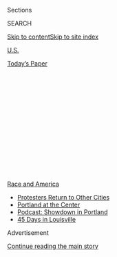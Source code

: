 <div id="app">

<div>

<div>

<div>

<div class="NYTAppHideMasthead css-1q2w90k e1suatyy0">

<div class="section css-ui9rw0 e1suatyy2">

<div class="css-eph4ug er09x8g0">

<div class="css-6n7j50">

</div>

<span class="css-1dv1kvn">Sections</span>

<div class="css-10488qs">

<span class="css-1dv1kvn">SEARCH</span>

</div>

[Skip to content](#site-content)[Skip to site
index](#site-index)

</div>

<div id="masthead-section-label" class="css-1wr3we4 eaxe0e00">

[U.S.](https://www.nytimes3xbfgragh.onion/section/us)

</div>

<div class="css-10698na e1huz5gh0">

</div>

</div>

<div id="masthead-bar-one" class="section hasLinks css-15hmgas e1csuq9d3">

<div class="css-uqyvli e1csuq9d0">

</div>

<div class="css-1uqjmks e1csuq9d1">

</div>

<div class="css-9e9ivx">

[](https://myaccount.nytimes3xbfgragh.onion/auth/login?response_type=cookie&client_id=vi)

</div>

<div class="css-1bvtpon e1csuq9d2">

[Today’s
Paper](https://www.nytimes3xbfgragh.onion/section/todayspaper)

</div>

</div>

</div>

</div>

<div data-aria-hidden="false">

<div id="site-content" data-role="main">

<div>

<div class="css-1aor85t" style="opacity:0.000000001;z-index:-1;visibility:hidden">

<div class="css-1hqnpie">

<div class="css-epjblv">

<span class="css-17xtcya">[U.S.](/section/us)</span><span class="css-x15j1o">|</span><span class="css-fwqvlz">Officers
Charged in George Floyd’s Death Not Likely to Present United
Front</span>

</div>

<div class="css-k008qs">

<div class="css-1iwv8en">

<span class="css-18z7m18"></span>

<div>

</div>

</div>

<span class="css-1n6z4y">https://nyti.ms/2Uad7By</span>

<div class="css-1705lsu">

<div class="css-4xjgmj">

<div class="css-4skfbu" data-role="toolbar" data-aria-label="Social Media Share buttons, Save button, and Comments Panel with current comment count" data-testid="share-tools">

  - 
  - 
  - 
  - 
    
    <div class="css-6n7j50">
    
    </div>

  - 

</div>

</div>

</div>

</div>

</div>

</div>

<div id="NYT_TOP_BANNER_REGION" class="css-13pd83m">

<div>

<div id="styln-prism-menu-1590763508878" class="section interactive-content interactive-size-medium css-1edisqu">

<div class="css-17ih8de interactive-body">

<div id="scroll-container" class="css-1gj85ro">

[<span class="styln-title-wrap"><span class="css-1pje3qr">Race
and</span><span class="css-1pje3qr">
America</span></span>](https://www.nytimes3xbfgragh.onion/news-event/george-floyd-protests-minneapolis-new-york-los-angeles?action=click&pgtype=Article&state=default&region=TOP_BANNER&context=storylines_menu)

  - [Protesters Return to Other
    Cities](https://www.nytimes3xbfgragh.onion/2020/07/26/us/protests-portland-seattle-trump.html?action=click&pgtype=Article&state=default&region=TOP_BANNER&context=storylines_menu)
  - [Portland at the
    Center](https://www.nytimes3xbfgragh.onion/2020/07/24/us/portland-oregon-protests-white-race.html?action=click&pgtype=Article&state=default&region=TOP_BANNER&context=storylines_menu)
  - [Podcast: Showdown in
    Portland](https://www.nytimes3xbfgragh.onion/2020/07/23/podcasts/the-daily/portland-protests.html?action=click&pgtype=Article&state=default&region=TOP_BANNER&context=storylines_menu)
  - [45 Days in
    Louisville](https://www.nytimes3xbfgragh.onion/interactive/2020/07/16/us/black-lives-matter-protests-louisville-breonna-taylor.html?action=click&pgtype=Article&state=default&region=TOP_BANNER&context=storylines_menu)

</div>

</div>

</div>

</div>

</div>

<div id="top-wrapper" class="css-1sy8kpn">

<div id="top-slug" class="css-l9onyx">

Advertisement

</div>

[Continue reading the main
story](#after-top)

<div class="ad top-wrapper" style="text-align:center;height:100%;display:block;min-height:250px">

<div id="top" class="place-ad" data-position="top" data-size-key="top">

</div>

</div>

<div id="after-top">

</div>

</div>

<div>

<div id="sponsor-wrapper" class="css-1hyfx7x">

<div id="sponsor-slug" class="css-19vbshk">

Supported by

</div>

[Continue reading the main
story](#after-sponsor)

<div id="sponsor" class="ad sponsor-wrapper" style="text-align:center;height:100%;display:block">

</div>

<div id="after-sponsor">

</div>

</div>

<div class="css-186x18t">

</div>

<div class="css-1vkm6nb ehdk2mb0">

# Officers Charged in George Floyd’s Death Not Likely to Present United Front

</div>

Facing decades in prison and a bail of at least $750,000, two former
Minneapolis officers blamed Derek Chauvin, and a third has cooperated
with investigators, their lawyers said.

<div class="css-79elbk" data-testid="photoviewer-wrapper">

<div class="css-z3e15g" data-testid="photoviewer-wrapper-hidden">

</div>

<div class="css-1a48zt4 ehw59r15" data-testid="photoviewer-children">

![<span class="css-16f3y1r e13ogyst0" data-aria-hidden="true">Mourners
grieved on Thursday at a memorial near where George Floyd was killed in
Minneapolis.</span><span class="css-cnj6d5 e1z0qqy90" itemprop="copyrightHolder"><span class="css-1ly73wi e1tej78p0">Credit...</span><span><span>Peter
Van Agtmael for The New York
Times</span></span></span>](https://static01.graylady3jvrrxbe.onion/images/2020/06/04/us/04UNREST-SERVICERECORDS-2/merlin_173202597_0c7b1ce7-7c51-4b9d-9406-97193895a0cb-articleLarge.jpg?quality=75&auto=webp&disable=upscale)

</div>

</div>

<div class="css-18e8msd">

<div class="css-vp77d3 epjyd6m0">

<div class="css-1baulvz">

By [<span class="css-1baulvz" itemprop="name">Kim
Barker</span>](https://www.nytimes3xbfgragh.onion/by/kim-barker),
[<span class="css-1baulvz" itemprop="name">John
Eligon</span>](https://www.nytimes3xbfgragh.onion/by/john-eligon),
[<span class="css-1baulvz" itemprop="name">Richard A. Oppel
Jr.</span>](https://www.nytimes3xbfgragh.onion/by/richard-a-oppel-jr)
and <span class="css-1baulvz last-byline" itemprop="name">Matt
Furber</span>

</div>

</div>

  - 
    
    <div class="css-ld3wwf e16638kd2">
    
    June 4,
    2020
    
    </div>

  - 
    
    <div class="css-4xjgmj">
    
    <div class="css-d8bdto" data-role="toolbar" data-aria-label="Social Media Share buttons, Save button, and Comments Panel with current comment count" data-testid="share-tools">
    
      - 
      - 
      - 
      - 
        
        <div class="css-6n7j50">
        
        </div>
    
      - 
    
    </div>
    
    </div>

</div>

</div>

<div class="section meteredContent css-1r7ky0e" name="articleBody" itemprop="articleBody">

<div class="css-1fanzo5 StoryBodyCompanionColumn">

<div class="css-53u6y8">

MINNEAPOLIS — Two of the former police officers charged with aiding and
abetting in the killing of George Floyd turned on the senior officer
accused in the case, making for an extraordinary court appearance on
Thursday afternoon. A third officer was cooperating with the
authorities, a sign that the four fired officers would not be presenting
a united front.

Facing 40 years in prison and a bail of at least $750,000, the former
officers Thomas Lane and [J. Alexander
Kueng](https://www.nytimes3xbfgragh.onion/2020/06/27/us/minneapolis-police-officer-kueng.html),
both rookies, blamed [Derek
Chauvin](https://www.nytimes3xbfgragh.onion/2020/07/18/us/derek-chauvin-george-floyd.html),
the senior officer at the scene and a training officer, their lawyers
said in court. The lawyer for Tou Thao, another former officer charged
in the case, said his client had cooperated with investigators before
they arrested Mr. Chauvin.

</div>

</div>

<div>

</div>

<div class="css-1fanzo5 StoryBodyCompanionColumn">

<div class="css-53u6y8">

Mr. Chauvin, a white 19-year veteran, was captured on a graphic video on
May 25 kneeling for almost nine minutes on the neck of Mr. Floyd, who
was African-American, as the other three officers aided in the arrest.

</div>

</div>

<div class="css-1fanzo5 StoryBodyCompanionColumn">

<div class="css-53u6y8">

Mr. Chauvin, 44, who did not appear in court on Thursday, faces the most
serious charges of the four men — second-degree murder and second-degree
manslaughter.

In cases of excessive force, it is not common for officers to break
ranks, or cross what is often called the blue wall of silence. But
little about this case is typical: Mr. Floyd’s death has unleashed a
movement, with demonstrations in more than 150 American cities against
police brutality and systemic racism.

The hearing — which unfolded blocks from where Mr. Floyd was being
remembered in a packed, emotional memorial service — was sparsely
attended because of threats from the coronavirus. Lawyers for the
defendants were flanked by National Guard soldiers and Hennepin County
sheriff’s deputies as they entered the courthouse. Judge Paul R. Scoggin
and lawyers, when they addressed the court, were the only ones who did
not wear masks. All three defendants wore orange jumpsuits and light
blue surgical masks.

Earl Gray, the lawyer representing Mr. Lane, 37, told the court that Mr.
Chauvin was a training officer for new officers. He said that the day
Mr. Floyd died was Mr. Lane’s fourth day on the force.

“They’re required to call him ‘Sir,’” Mr. Gray told the court. “He has
20 years’ experience. What is my client supposed to do but to follow
what the training officer said? Is that aiding and abetting a crime?”

</div>

</div>

<div class="css-1fanzo5 StoryBodyCompanionColumn">

<div class="css-53u6y8">

Throughout the hearing, Mr. Lane kept looking over at seven people who
were there to support him.

Tom Plunkett, the lawyer representing Mr. Kueng, 26, said Mr. Chauvin
was his client’s main training officer. Though police records show that
Mr. Kueng had become a police officer in December, he was only on his
third shift as a full-fledged officer when Mr. Floyd was killed, Mr.
Plunkett said.

The lawyer also argued that Mr. Kueng, who is African-American, and Mr.
Lane, who is white, had tried to stop Mr. Chauvin.

“At multiple times, Mr. Kueng and Mr. Lane directed their attention to
that 19-year veteran and said, ‘You shouldn’t do this,’” Mr. Plunkett
said.

</div>

</div>

<div>

</div>

<div class="css-1fanzo5 StoryBodyCompanionColumn">

<div class="css-53u6y8">

Eric Nelson, a lawyer for Mr. Chauvin, declined to comment on what the
lawyers for the other former officers said at Thursday’s hearing.

Mr. Plunkett specializes in defending police officers accused of crimes.
But during the hearing he suggested that the Minneapolis Police
Department had lost its way.

“The events of this case are horrific. The tragedy that flows from those
events continues to grow,” Mr. Plunkett said. “I’m asking the court to
set bail on the individual, on the person, and not on an institution
that has lost its guidance.”

</div>

</div>

<div class="css-1fanzo5 StoryBodyCompanionColumn">

<div class="css-53u6y8">

Robert Paule, the lawyer representing Mr. Thao, 34, said his client, who
is Hmong, had met with state agents and surrendered his service
revolver.

Still, Judge Scoggin denied all the lawyers’ demands for reduced bail.
The [next court appearance for three of the former
officers](https://www.nytimes3xbfgragh.onion/2020/06/29/us/derek-chauvin-court-hearing.html)
is scheduled for June 29. Mr. Chauvin is scheduled to be in court on
Monday.

</div>

</div>

<div class="css-79elbk" data-testid="photoviewer-wrapper">

<div class="css-z3e15g" data-testid="photoviewer-wrapper-hidden">

</div>

<div class="css-1a48zt4 ehw59r15" data-testid="photoviewer-children">

![<span class="css-16f3y1r e13ogyst0" data-aria-hidden="true">Clockwise
from top left, booking photos of the former officers Derek Chauvin, Tou
Thao, Thomas Kiernan Lane and J. Alexander
Kueng.</span><span class="css-cnj6d5 e1z0qqy90" itemprop="copyrightHolder"><span class="css-1ly73wi e1tej78p0">Credit...</span><span>Hennepin
County Jail, via Agence
France-Presse</span></span>](https://static01.graylady3jvrrxbe.onion/images/2020/06/04/us/04UNREST-SERVICERECORDS-3/merlin_173206848_8dc6bff2-fb5e-4006-a564-b051062526ae-articleLarge.jpg?quality=75&auto=webp&disable=upscale)

</div>

</div>

<div class="css-1fanzo5 StoryBodyCompanionColumn">

<div class="css-53u6y8">

The protests that have roiled the world began after a video released
online showed Mr. Chauvin holding down Mr. Floyd until he was
motionless. The police had responded to a 911 call that a counterfeit
$20 bill was used to buy cigarettes at the Cup Foods corner store in
South Minneapolis.

When Mr. Lane and Mr. Kueng arrived, they ordered Mr. Floyd out of a
car, prosecutors say. Mr. Lane handcuffed him, and Mr. Floyd sat on the
ground and said, “Thank you, man.” He was calm, the statement of
probable cause said.

As they tried to walk Mr. Floyd to their squad car, he stiffened up and
fell to the ground. Mr. Floyd told them he was not resisting arrest but
was claustrophobic and did not want to get in the back seat of the car,
according to the arrest affidavit.

Soon, Mr. Chauvin showed up, with Mr. Thao at his side.

Mr. Chauvin quickly took charge. Cellphone video showed that Mr. Chauvin
placed his left knee on Mr. Floyd’s neck. Mr. Lane held Mr. Floyd’s
legs, and Mr. Kueng held his back. Mr. Thao stood between the officers
and onlookers, according to charging documents.

</div>

</div>

<div class="css-1fanzo5 StoryBodyCompanionColumn">

<div class="css-53u6y8">

Calling for his mother and saying he was going to die, Mr. Floyd pleaded
for his life, repeating, “I can’t breathe.”

Mr. Lane called on Mr. Chauvin to roll Mr. Floyd over, and warned that
Mr. Floyd might be having a medical problem, Mr. Gray told the court.
Still, the lawyer said Mr. Chauvin refused to do anything.

The four officers were fired the next day. On Friday, Mr. Chauvin was
charged with third-degree murder and second-degree manslaughter. But on
Wednesday, as hundreds of protests continued across the nation, the
murder charge was upgraded and the three other former officers were also
charged.

According to personnel records released late Wednesday, the four
officers came to the force from different backgrounds, with some similar
stops along the way. Two worked at McDonald’s and as security guards;
two took college courses on marginalized communities and stocked shelves
at stores; two earned the same degree at the same university.

Mr. Chauvin initially studied food preparation and once worked as a
security guard and a cook for McDonald’s and a restaurant called
Tinucci’s in the mid-1990s. He then took courses in law enforcement
and served in the U.S. Army as a military police officer in the late
1990s.

He became a part-time Minneapolis community service officer in 2001 and
eventually a full-time police officer. Mr. Chauvin appears to have been
reprimanded and possibly suspended after a woman complained in 2007 that
he needlessly removed her from her car. She said he searched her and put
her in the back of a squad car for driving 10 miles per hour over the
speed limit.

Mr. Chauvin was also the subject of [at least 16 other misconduct
complaints](https://www.nytimes3xbfgragh.onion/2020/05/30/us/derek-chauvin-george-floyd.html)
over two decades.

Mr. Thao worked his entire life, starting at a McDonald’s in the Twin
Cities suburb of Fridley when he was 14. After graduating from high
school, he became a stocker at a Cub Foods store in Crystal, Minn.

</div>

</div>

<div class="css-1fanzo5 StoryBodyCompanionColumn">

<div class="css-53u6y8">

The following year, he started community college, taking classes like
Police and Community and Minority Groups, transcripts show. After
briefly working as a security guard, he dropped out of college about the
same time he was hired as a community service officer with the police,
in February 2008. He was laid off during budget cuts in December 2009,
three days after becoming a full-fledged officer, and rehired in 2012.

Over his career, Mr. Thao faced [at least six
complaints](http://www.minneapolismn.gov/civilrights/policereview/cra_links-contacts).
He and his former partner were also sued in 2017 by an African-American
man who claimed they punched, kicked and kneed him, leaving him with
broken teeth and bruises.

Mr. Kueng graduated from high school in 2012. He then enrolled at Monroe
College, where he studied business administration before transferring to
a community college. He decided to major in criminal justice studies as
he worked stocking shelves at Target and then as a loss-prevention
detective at Macy’s.

Eventually, Mr. Kueng transferred to the University of Minnesota, where
he majored in the sociology of law, criminology and deviance,
transcripts showed. He seemed to want to tackle the world: He studied
Russian and took classes like World Religions and World Politics and
Terrorist Networks. In spring 2018, he also enrolled in American Race
Relations.

After graduating in summer 2018, Mr. Kueng got his law enforcement
certificate. By this point, he was already working part-time as a
community service officer for Minneapolis police. He joined the police
academy, and became an officer in December. There are no records of any
complaints against him.

Mr. Lane came to policing later in life. He did not graduate from high
school, [his personnel file
shows](http://www.ci.minneapolis.mn.us/www/groups/public/@mpd/documents/webcontent/wcmsp-224779.pdf),
but he went on to get his G.E.D. He worked a series of odd jobs from
restaurant server to Home Depot sales associate to nightclub bouncer. He
eventually went to Century College; in 2016, Mr. Lane graduated from the
University of Minnesota with a bachelor’s degree in the sociology of
law, criminology and deviance.

He also volunteered, helping Somali youth in the Cedar Riverside
community.

Mr. Lane started working in the criminal justice system as an assistant
probation officer for juveniles and as a juvenile correctional officer.
But in January 2019, he was accepted to the police academy, becoming an
officer in December, records show.

</div>

</div>

<div class="css-1fanzo5 StoryBodyCompanionColumn">

<div class="css-53u6y8">

While in college, Mr. Lane worked security from 2015 to 2016 at the
Exchange, a nightclub in downtown Minneapolis. Ben Quam, who was the
general manager, said Mr. Lane was so calm, regardless of the situation,
that co-workers “made fun of him for always being so boring and
even-keeled.”

The club usually had police officers stationed outside. Mr. Quam said he
believed that gave Mr. Lane a chance to speak to them, building his
interest in becoming an officer.

Mr. Quam said that he had not kept in touch with Mr. Lane, and that he
was still trying to process how the man he knew could be involved “in
one of the most horrific things I’ve seen.”

“Everybody’s just heartbroken that he could have been involved in
something so awful,” Mr. Quam said.

Kim Barker, John Eligon and Matt Furber reported from Minneapolis and
Richard A. Oppel Jr. from New York. Tim Arango contributed reporting
from Los Angeles, and Dan Levin and Nicholas Bogel-Burroughs from New
York. Susan Beachy contributed research.

</div>

</div>

<div>

</div>

</div>

<div>

</div>

<div>

</div>

<div>

</div>

<div>

<div id="bottom-wrapper" class="css-1ede5it">

<div id="bottom-slug" class="css-l9onyx">

Advertisement

</div>

[Continue reading the main
story](#after-bottom)

<div id="bottom" class="ad bottom-wrapper" style="text-align:center;height:100%;display:block;min-height:90px">

</div>

<div id="after-bottom">

</div>

</div>

</div>

</div>

</div>

## Site Index

<div>

</div>

## Site Information Navigation

  - [© <span>2020</span> <span>The New York Times
    Company</span>](https://help.nytimes3xbfgragh.onion/hc/en-us/articles/115014792127-Copyright-notice)

<!-- end list -->

  - [NYTCo](https://www.nytco.com/)
  - [Contact
    Us](https://help.nytimes3xbfgragh.onion/hc/en-us/articles/115015385887-Contact-Us)
  - [Work with us](https://www.nytco.com/careers/)
  - [Advertise](https://nytmediakit.com/)
  - [T Brand Studio](http://www.tbrandstudio.com/)
  - [Your Ad
    Choices](https://www.nytimes3xbfgragh.onion/privacy/cookie-policy#how-do-i-manage-trackers)
  - [Privacy](https://www.nytimes3xbfgragh.onion/privacy)
  - [Terms of
    Service](https://help.nytimes3xbfgragh.onion/hc/en-us/articles/115014893428-Terms-of-service)
  - [Terms of
    Sale](https://help.nytimes3xbfgragh.onion/hc/en-us/articles/115014893968-Terms-of-sale)
  - [Site
    Map](https://spiderbites.nytimes3xbfgragh.onion)
  - [Help](https://help.nytimes3xbfgragh.onion/hc/en-us)
  - [Subscriptions](https://www.nytimes3xbfgragh.onion/subscription?campaignId=37WXW)

</div>

</div>

</div>

</div>
